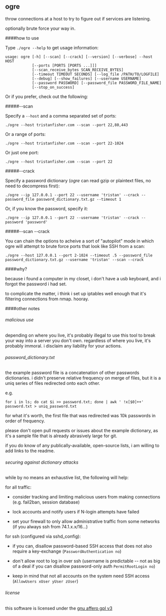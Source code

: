 ogre
----

throw connections at a host to try to figure out if services are listening.

optionally brute force your way in.

####how to use

Type `./ogre --help` to get usage information:

	usage: ogre [-h] [--scan] [--crack] [--version] [--verbose] --host HOST
	            [--ports [PORTS [PORTS ...]]]
	            [--scan_receive_bytes SCAN_RECEIVE_BYTES]
	            [--timeout TIMEOUT SECONDS] [--log_file /PATH/TO/LOGFILE]
	            [--debug] [--show_failures] [--username USERNAME]
	            [--password PASSWORD] [--password_file PASSWORD_FILE_NAME]
	            [--stop_on_success]



Or if you prefer, check out the following:

#####--scan

Specify a `--host` and a comma separated set of ports:

	./ogre --host tristanfisher.com --scan --port 22,80,443

Or a range of ports:

	./ogre --host tristanfisher.com --scan --port 22-1024

Or just one port:

	./ogre --host tristanfisher.com --scan --port 22

#####--crack

Specify a password dictionary (*ogre* can read gzip or plaintext files, no need to decompress first):

	./ogre --ip 127.0.0.1 --port 22 --username 'tristan' --crack --password_file password_dictionary.txt.gz --timeout 1


Or, if you know the password, specify it:

	./ogre --ip 127.0.0.1 --port 22 --username 'tristan' --crack --password 'password'

#####--scan --crack

You can chain the options to acheive a sort of "autopilot" mode in which ogre will attempt to brute force ports that look like SSH from a scan:

	./ogre --host 127.0.0.1 --port 2-1024 --timeout .5 --password_file password_dictionary.txt.gz --username 'tristan' --scan --crack

####why?

because i found a computer in my closet, i don't have a usb keyboard, and i forgot the password i had set.

to complicate the matter, i think i set up iptables well enough that it's filtering connections from nmap.  hooray.


####other notes

###### malicious use

depending on where you live, it's probably illegal to use this tool to break your way into a server you don't own.  regardless of where you live, it's probably immoral.  i disclaim any liability for your actions.

###### password_dictionary.txt

the example password file is a concatenation of other passwords dictionaries.  i didn't preserve relative frequency on merge of files, but it is a uniq series of files redirected onto each other.

e.g.

	for i in ls; do cat $i >> password.txt; done | awk ' !x[$0]++' password.txt > uniq_password.txt

for what it's worth, the first file that was redirected was 10k passwords in order of frequency.

please don't open pull requests or issues about the example dictionary, as it's a sample file that is already abrasively large for git.

if you do know of any publically-available, open-source lists, i am willing to add links to the readme.

###### securing against dictionary attacks

while by no means an exhaustive list, the following will help:

for all traffic:

- consider tracking and limiting malicious users from making connections (e.g. fail2ban, session database)

- lock accounts and notify users if N-login attempts have failed

- set your firewall to only allow administrative traffic from some networks (if you always ssh from 74.1.x.x/16...)


for ssh (configured via sshd_config):

- if you can, disallow password-based SSH access that does not also require a key-exchange (`PasswordAuthentication no`)

- don't allow root to log in over ssh (username is predictable -- not as big of a deal if you can disallow password-only auth `PermitRootLogin no`)

- keep in mind that not all accounts on the system need SSH access (`AllowUsers xUser yUser zUser`)


###### license

this software is licensed under the [gnu affero gpl v3](LICENSE)

